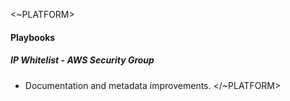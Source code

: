 <~PLATFORM>

#### Playbooks

##### IP Whitelist - AWS Security Group

- Documentation and metadata improvements.
</~PLATFORM>
